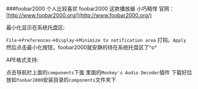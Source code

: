 ###foobar2000
个人比较喜欢 foobar2000 这款播放器 小巧精悍
官网： [http://www.foobar2000.org/](http://www.foobar2000.org/)

最小化显示在系统托盘区:

`File`->`Preferences`->`Display`->`Minimize to notification area` 打钩。`Apply` 然后点击最小化按钮，foobar2000就安静的待在系统托盘区了^o^

APE格式支持:

点击导航栏上面的`components`下面 里面的`Monkey's Audio Decoder`插件
下载好后 放如`foobar2000`安装目录的`components`文件夹下

